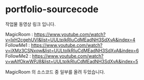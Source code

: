 # portfolio-sourcecode

작업물 동영상 링크 입니다.

MagicRoom : https://www.youtube.com/watch?v=IxH2cgehUVI&list=UULtpIkRIuCdMEadNH3SdXvA&index=4  
FollowMe1 : https://www.youtube.com/watch?v=iXMz3CSNxqw&list=UULtpIkRIuCdMEadNH3SdXvA&index=6  
FollowMe2 : https://www.youtube.com/watch?v=wAlfOkwWPJ8&list=UULtpIkRIuCdMEadNH3SdXvA&index=5  

MagicRoom 의 소스코드 중 일부를 올려 두었습니다.
